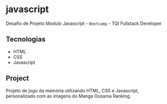 # javascript

Desafio de Projeto Modulo Javascript - `Bootcamp` - TQI Fullstack Developer


## Tecnologias

- HTML
- CSS
- Javascript

## Project

Projeto de jogo da memória utilizando HTML, CSS e Javascript, personalizado com as imagens do Manga Ousama Ranking.
